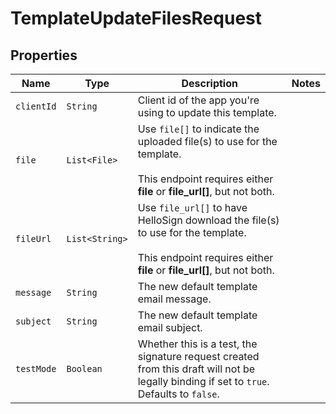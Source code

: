 

# TemplateUpdateFilesRequest



## Properties

Name | Type | Description | Notes
------------ | ------------- | ------------- | -------------
| `clientId` | ```String``` |  Client id of the app you&#39;re using to update this template.  |  |
| `file` | ```List<File>``` |  Use `file[]` to indicate the uploaded file(s) to use for the template.<br><br>This endpoint requires either **file** or **file_url[]**, but not both.  |  |
| `fileUrl` | ```List<String>``` |  Use `file_url[]` to have HelloSign download the file(s) to use for the template.<br><br>This endpoint requires either **file** or **file_url[]**, but not both.  |  |
| `message` | ```String``` |  The new default template email message.  |  |
| `subject` | ```String``` |  The new default template email subject.  |  |
| `testMode` | ```Boolean``` |  Whether this is a test, the signature request created from this draft will not be legally binding if set to `true`. Defaults to `false`.  |  |



